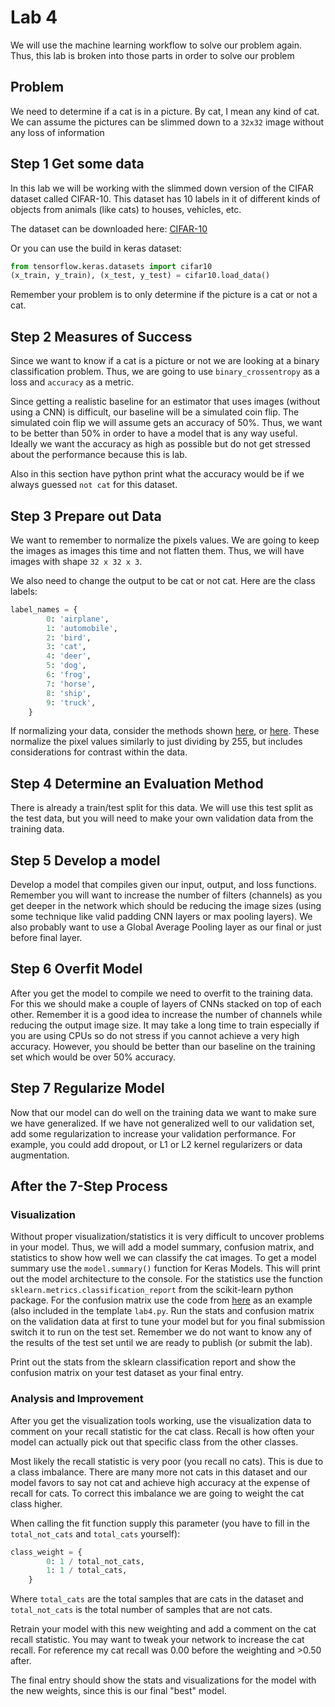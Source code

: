 # Lab 4
We will use the machine learning workflow to solve our problem again. Thus, this lab is broken into those parts in order to solve our problem
## Problem 
We need to determine if a cat is in a picture. By cat, I mean any kind of cat. We can assume the pictures can be slimmed down to a `32x32` image without any loss of information

## Step 1 Get some data
In this lab we will be working with the slimmed down version of the CIFAR dataset called CIFAR-10. This dataset has 10 labels in it of different kinds of objects from animals (like cats) to houses, vehicles, etc. 

The dataset can be downloaded here:
[CIFAR-10](https://www.cs.toronto.edu/~kriz/cifar.html)

Or you can use the build in keras dataset:
```python
from tensorflow.keras.datasets import cifar10
(x_train, y_train), (x_test, y_test) = cifar10.load_data()
```
Remember your problem is to only determine if the picture is a cat or not a cat.

## Step 2 Measures of Success
Since we want to know if a cat is a picture or not we are looking at a binary classification problem. Thus, we are going to use `binary_crossentropy` as a loss and `accuracy` as a metric.

Since getting a realistic baseline for an estimator that uses images (without using a CNN) is difficult, our baseline will be a simulated coin flip. The simulated coin flip we will assume gets an accuracy of 50%. Thus, we want to be better than 50% in order to have a model that is any way useful. Ideally we want the accuracy as high as possible but do not get stressed about the performance because this is lab. 

Also in this section have python print what the accuracy would be if we always guessed `not cat` for this dataset.

## Step 3 Prepare out Data
We want to remember to normalize the pixels values. We are going to keep the images as images this time and not flatten them. Thus, we will have images with shape `32 x 32 x 3`.

We also need to change the output to be cat or not cat. Here are the class labels:
```python
label_names = {
        0: 'airplane',
        1: 'automobile',
        2: 'bird',
        3: 'cat',
        4: 'deer',
        5: 'dog',
        6: 'frog',
        7: 'horse',
        8: 'ship',
        9: 'truck',
    }
```

If normalizing your data, consider the methods shown [here](https://stackoverflow.com/questions/48785115/numpy-normalize-rgb-pixel-array), or [here](https://forums.fast.ai/t/diving-by-255-vs-img-mean-std-should-both-be-done/82580). These normalize the pixel values similarly to just dividing by 255, but includes considerations for contrast within the data. 

## Step 4 Determine an Evaluation Method
There is already a train/test split for this data. We will use this test split as the test data, but you will need to make your own validation data from the training data.

## Step 5 Develop a model
Develop a model that compiles given our input, output, and loss functions. Remember you will want to increase the number of filters (channels) as you get deeper in the network which should be reducing the image sizes (using some technique like valid padding CNN layers or max pooling layers). We also probably want to use a Global Average Pooling layer as our final or just before final layer.

## Step 6 Overfit Model
After you get the model to compile we need to overfit to the training data. For this we should make a couple of layers of CNNs stacked on top of each other. Remember it is a good idea to increase the number of channels while reducing the output image size. It may take a long time to train especially if you are using CPUs so do not stress if you cannot achieve a very high accuracy. However, you should be better than our baseline on the training set which would be over 50% accuracy. 

## Step 7 Regularize Model
Now that our model can do well on the training data we want to make sure we have generalized. If we have not generalized well to our validation set, add some regularization to increase your validation performance. For example, you could add dropout, or L1 or L2 kernel regularizers or data augmentation. 

## After the 7-Step Process
### Visualization
Without proper visualization/statistics it is very difficult to uncover problems in your model. Thus, we will add a model summary, confusion matrix, and statistics to show how well we can classify the cat images. 
To get a model summary use the `model.summary()` function for Keras Models. This will print out the model architecture to the console.
For the statistics use the function `sklearn.metrics.classification_report` from the scikit-learn python package. 
For the confusion matrix use the code from [here](https://scikit-learn.org/stable/auto_examples/model_selection/plot_confusion_matrix.html) as an example (also included in the template `lab4.py`. Run the stats and confusion matrix on the validation data at first to tune your model but for you final submission switch it to run on the test set. Remember we do not want to know any of the results of the test set until we are ready to publish (or submit the lab).

Print out the stats from the sklearn classification report and show the confusion matrix on your test dataset as your final entry. 

### Analysis and Improvement
After you get the visualization tools working, use the visualization data to comment on your recall statistic for the cat class. Recall is how often your model can actually pick out that specific class from the other classes. 

Most likely the recall statistic is very poor (you recall no cats). This is due to a class imbalance. There are many more not cats in this dataset and our model favors to say not cat and achieve high accuracy at the expense of recall for cats. To correct this imbalance we are going to weight the cat class higher. 

When calling the fit function supply this parameter (you have to fill in the `total_not_cats` and `total_cats` yourself):
```python
class_weight = {
        0: 1 / total_not_cats,
        1: 1 / total_cats,
    }
```
Where `total_cats` are the total samples that are cats in the dataset and `total_not_cats` is the total number of samples that are not cats.

Retrain your model with this new weighting and add a comment on the cat recall statistic. You may want to tweak your network to increase the cat recall. For reference my cat recall was 0.00 before the weighting and >0.50 after.  

The final entry should show the stats and visualizations for the model with the new weights, since this is our final "best" model.   
